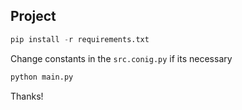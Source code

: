 ## Project

```python
pip install -r requirements.txt
```

Change constants in the `src.conig.py` if its necessary


```python
python main.py
```

Thanks!